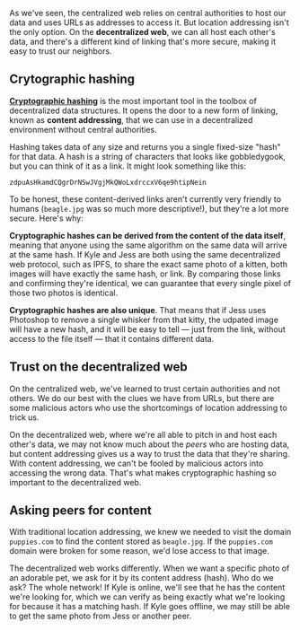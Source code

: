 As we've seen, the centralized web relies on central authorities
to host our data and uses URLs as addresses to access it. But location
addressing isn't the only option. On the
<strong>decentralized web</strong>, we can all host each other's data,
and there's a different kind of linking that's more secure, making it easy to
trust our neighbors.

## Crytographic hashing

<strong>[Cryptographic hashing](https://en.wikipedia.org/wiki/Cryptographic_hash_function)</strong> is the
most important tool in the toolbox of decentralized data structures. It opens the door to a new form of linking, known as <strong>content
addressing</strong>, that we can use in a decentralized environment without central authorities.

Hashing takes data of any size and returns you a single fixed-size "hash" for that data.
A hash is a string of characters that looks like gobbledygook, but you can think of it
as a link. It might look something like this:

`zdpuAsHkamdCQgrDrNSwJVgjMkQWoLxdrccxV6qe9htipNein`

To be honest, these content-derived links aren't currently very friendly to humans
(`beagle.jpg` was so much more descriptive!), but they're a lot more secure. Here's why:

<strong>Cryptographic hashes can be derived from the content of the data itself</strong>,
meaning that anyone using the same
algorithm on the same data will arrive at the same hash. If Kyle and Jess
are both using the same decentralized web protocol, such as IPFS, to share the exact
same photo of a kitten, both images will have exactly the same hash, or link. By comparing
those links and confirming they're identical, we can guarantee that every single pixel
of those two photos is identical.

<strong>Cryptographic hashes are also unique</strong>. That means that if Jess uses Photoshop to remove a
single whisker from that kitty, the udpated image will have a new hash, and it will
be easy to tell &mdash; just from the link, without access to the file itself &mdash; that it
contains different data.

## Trust on the decentralized web

On the centralized web, we've learned to trust certain authorities and not others. We do our best
with the clues we have from URLs, but there are some malicious actors who use the shortcomings of location
addressing to trick us.

On the decentralized web, where we're all able to pitch in and host each other's data, we may not
know much about the <em>peers</em> who are hosting data, but content addressing gives us a way to trust
the data that they're sharing. With content addressing, we can't be fooled by malicious actors into
accessing the wrong data. That's what makes cryptographic hashing so important to the decentralized web.

## Asking peers for content

With traditional location addressing, we knew we needed to visit the domain `puppies.com` to find the
content stored as `beagle.jpg`. If the `puppies.com` domain were broken for some reason, we'd lose
access to that image.

The decentralized web works differently. When we want a specific photo of an adorable pet, we ask for it
by its content address (hash). Who do we ask? The whole network! If Kyle is online, we'll see that he has
the content we're looking for, which we can verify as being exactly what we're looking for because it has
a matching hash. If Kyle goes offline, we may still be able to get the same photo from Jess or another peer.
